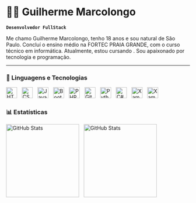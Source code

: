 # 👨‍💻 Guilherme  Marcolongo

**`Desenvolvedor FullStack`**

Me chamo  Guilherme Marcolongo, tenho 18 anos e sou natural de São Paulo. Concluí o ensino médio na FORTEC PRAIA GRANDE, com o curso técnico em informática. Atualmente, estou cursando . Sou apaixonado por tecnologia e programação.



---

### 🤖 Linguagens e Tecnologias

<img 
    align="left" 
    alt="HTML"
    title="HTML" 
    width="30px" 
    style="padding-right: 10px;" 
    src="https://cdn.jsdelivr.net/gh/devicons/devicon@latest/icons/html5/html5-original.svg" 
/>
<img 
    align="left" 
    alt="CSS" 
    title="CSS"
    width="30px" 
    style="padding-right: 10px;" 
    src="https://cdn.jsdelivr.net/gh/devicons/devicon@latest/icons/css3/css3-original.svg" 
/>
<img 
    align="left" 
    alt="JavaScript" 
    title="JavaScript"
    width="30px" 
    style="padding-right: 10px;" 
    src="https://cdn.jsdelivr.net/gh/devicons/devicon@latest/icons/javascript/javascript-original.svg" 
/>

<img 
    align="left" 
    alt="Bootstrap"
    title="Bootstrap" 
    width="30px" 
    style="padding-right: 10px;" 
    src="https://cdn.jsdelivr.net/gh/devicons/devicon@latest/icons/bootstrap/bootstrap-original.svg" 
/>

<img 
    align="left" 
    alt="PHP" 
    title="PHP"
    width="30px" 
    style="padding-right: 10px;" 
    src="https://cdn.jsdelivr.net/gh/devicons/devicon@latest/icons/php/php-original.svg" 
/>

<img 
    align="left" 
    alt="Git" 
    title="Git"
    width="30px" 
    style="padding-right: 10px;" 
    src="https://cdn.jsdelivr.net/gh/devicons/devicon@latest/icons/git/git-original.svg" 
/>
<img 
    align="left" 
    alt="Python" 
    title="Python"
    width="30px" 
    style="padding-right: 10px;" 
    src="https://cdn.jsdelivr.net/gh/devicons/devicon@latest/icons/python/python-original.svg" 
/>
<img 
      align="left" 
      alt="C#" 
      title="C#"
      width="30px" 
      style="padding-right: 10px;" 
      src="https://cdn.jsdelivr.net/gh/devicons/devicon@latest/icons/csharp/csharp-original.svg"/>

<img 
      align="left" 
      alt="Xamarin" 
      title="Xamarin"
      width="30px" 
      style="padding-right: 10px;" 
      src="https://cdn.jsdelivr.net/gh/devicons/devicon@latest/icons/xamarin/xamarin-original.svg" />
  <img 
      align="left" 
      alt="Xamarin" 
      title="Xamarin"
      width="30px" 
      style="padding-right: 10px;" 
     src="https://cdn.jsdelivr.net/gh/devicons/devicon@latest/icons/java/java-original-wordmark.svg" />       

           
          
            
          


<br/>
<br/>

### 📊 Estatísticas

<p>
  <img 
    align="left" 
    alt="GitHub Stats" 
    height="200" 
    style="padding-right: 10px;" 
    src="https://github-readme-stats.vercel.app/api?username=marcolongoxz&show_icons=true&theme=tokyonight&include_all_commits=true&locale=pt-br" 
  />

<img 
      align="left" 
      alt="GitHub Stats" 
      height="200" 
      src="https://github-readme-stats.vercel.app/api/top-langs/?username=marcolongoxz&theme=tokyonight&layout=compact&custom_title=Tecnologias&langs_count=9" 
  />


           
          
</p>
